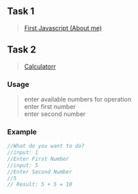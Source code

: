 ## Task 1
><a href="https://simplenique.github.io/I4GxZuri/Intro_to_js/">First Javascript (About me)</a>


## Task 2
><a href="https://simplenique.github.io/I4GxZuri/Intro_to_js/calculator.html">Calculatorr</a>

### Usage
>enter available numbers for operation <br>
>enter first number <br>
>enter second number <br>

### Example
   ```javascript
   //What do you want to do?
   //input: 1 
   //Enter First Number
   //input: 5
   //Enter Second Number
   //5
   // Result: 5 + 5 = 10
   ```
